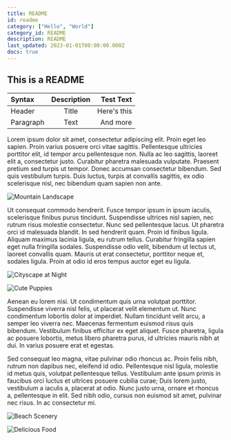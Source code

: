 ```yaml
---
title: README
id: readme
category: ["Hello", "World"]
category_id: README
description: README
last_updated: 2023-01-01T00:00:00.000Z
docs: true
---
```


## This is a README

| Syntax    | Description |   Test Text |
| :-------- | :---------: | ----------: |
| Header    |    Title    | Here's this |
| Paragraph |    Text     |    And more |

Lorem ipsum dolor sit amet, consectetur adipiscing elit. Proin eget leo sapien. Proin varius posuere orci vitae sagittis. Pellentesque ultricies porttitor elit, id tempor arcu pellentesque non. Nulla ac leo sagittis, laoreet elit a, consectetur justo. Curabitur pharetra malesuada vulputate. Praesent pretium sed turpis ut tempor. Donec accumsan consectetur bibendum. Sed quis vestibulum turpis. Duis luctus, turpis at convallis sagittis, ex odio scelerisque nisl, nec bibendum quam sapien non ante.

![Mountain Landscape](https://source.unsplash.com/random/?mountains&width=900&height=600 "Mountains")

Ut consequat commodo hendrerit. Fusce tempor ipsum in ipsum iaculis, scelerisque finibus purus tincidunt. Suspendisse ultrices nisl sapien, nec rutrum risus molestie consectetur. Nunc sed pellentesque lacus. Ut pharetra orci id malesuada blandit. In sed hendrerit quam. Proin id finibus ligula. Aliquam maximus lacinia ligula, eu rutrum tellus. Curabitur fringilla sapien eget nulla fringilla sodales. Suspendisse odio velit, bibendum ut lectus ut, laoreet convallis quam. Mauris ut erat consectetur, porttitor neque et, sodales ligula. Proin at odio id eros tempus auctor eget eu ligula.

![Cityscape at Night](https://source.unsplash.com/random/?city,night&width=800&height=500 "City at Night")

![Cute Puppies](https://source.unsplash.com/random/?puppies&width=600&height=400 "Puppies")

Aenean eu lorem nisi. Ut condimentum quis urna volutpat porttitor. Suspendisse viverra nisl felis, ut placerat velit elementum ut. Nunc condimentum lobortis dolor at imperdiet. Nullam tincidunt velit arcu, a semper leo viverra nec. Maecenas fermentum euismod risus quis bibendum. Vestibulum finibus efficitur ex eget aliquet. Fusce pharetra, ligula ac posuere lobortis, metus libero pharetra purus, id ultricies mauris nibh at dui. In varius posuere erat et egestas.

Sed consequat leo magna, vitae pulvinar odio rhoncus ac. Proin felis nibh, rutrum non dapibus nec, eleifend id odio. Pellentesque nisl ligula, molestie id metus quis, volutpat pellentesque tellus. Vestibulum ante ipsum primis in faucibus orci luctus et ultrices posuere cubilia curae; Duis lorem justo, vestibulum a iaculis a, placerat at odio. Nunc justo urna, ornare et rhoncus a, pellentesque in elit. Sed nibh odio, cursus non euismod sit amet, pulvinar nec risus. In ac consectetur mi.

![Beach Scenery](https://source.unsplash.com/random/?beach&width=1200&height=800 "Beach")

![Delicious Food](https://source.unsplash.com/random/?food&width=700&height=500 "Food")